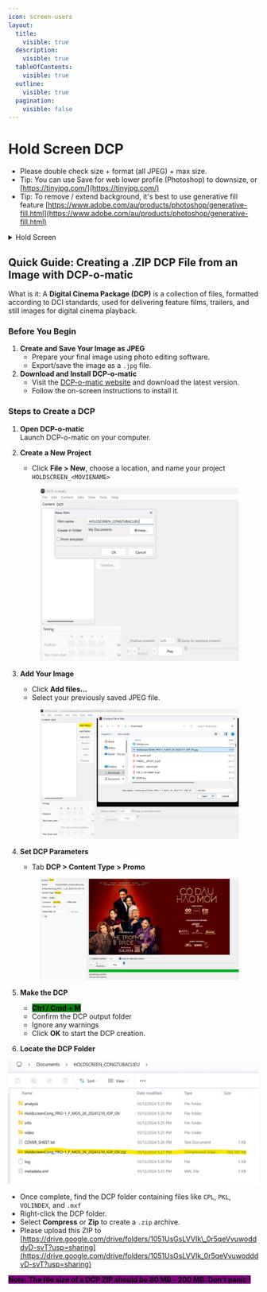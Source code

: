 ```yaml
---
icon: screen-users
layout:
  title:
    visible: true
  description:
    visible: true
  tableOfContents:
    visible: true
  outline:
    visible: true
  pagination:
    visible: false
---
```


# Hold Screen DCP

* Please double check size + format (all JPEG) + max size.
* Tip: You can use Save for web lower profile (Photoshop) to downsize, or [https://tinyjpg.com/](https://tinyjpg.com/)
* Tip: To remove / extend background, it's best to use generative fill feature [https://www.adobe.com/au/products/photoshop/generative-fill.html](https://www.adobe.com/au/products/photoshop/generative-fill.html)

<details>

<summary>Hold Screen</summary>

* W x H : 1920 x 1080 px
* File: [DCP .ZIP (See below)](hold-screen-dcp.md#quick-guide-creating-a-.zip-dcp-file-from-an-image-with-dcp-o-matic)
* Text: **YES** text (In cinemas Date)
* Logo: **WITH** film title logo + VeOnline & Film Viet AUS logo (see examples) + any logos that were already on the original poster file
* Please upload the ZIP file to [https://drive.google.com/drive/folders/1051UsGsLVVIk\_0r5qeVvuwodddvD-svT?usp=sharing](https://drive.google.com/drive/folders/1051UsGsLVVIk_0r5qeVvuwodddvD-svT?usp=sharing)

**Placement**

![](<../.gitbook/assets/image (13).png>)

**Examples**

![](<../.gitbook/assets/image (10).png>)

![](<../.gitbook/assets/image (11).png>)

![](<../.gitbook/assets/image (12).png>)

</details>

## Quick Guide: Creating a .ZIP DCP File from an Image with DCP-o-matic

What is it: A **Digital Cinema Package (DCP)** is a collection of files, formatted according to DCI standards, used for delivering feature films, trailers, and still images for digital cinema playback.

### Before You Begin

1. **Create and Save Your Image as JPEG**
   * Prepare your final image using photo editing software.
   * Export/save the image as a `.jpg` file.
2. **Download and Install DCP-o-matic**
   * Visit the [DCP-o-matic website](https://dcpomatic.com/) and download the latest version.
   * Follow the on-screen instructions to install it.

### Steps to Create a DCP

1. **Open DCP-o-matic**\
   Launch DCP-o-matic on your computer.
2.  **Create a New Project**

    * Click **File > New**, choose a location, and name your project `HOLDSCREEN_<MOVIENAME>`

    <figure><img src="../.gitbook/assets/image (6) (1).png" alt=""><figcaption></figcaption></figure>
3.  **Add Your Image**

    * Click **Add files…**
    * Select your previously saved JPEG file.

    <figure><img src="../.gitbook/assets/image (1) (1) (1).png" alt=""><figcaption></figcaption></figure>
4.  **Set DCP Parameters**

    * Tab **DCP > Content Type** **> Promo**

    <figure><img src="../.gitbook/assets/image (2) (1) (1).png" alt=""><figcaption></figcaption></figure>
5. **Make the DCP**
   * &#x20;<mark style="background-color:green;">**Ctrl / Cmd + M**</mark>&#x20;
   * Confirm the DCP output folder
   * Ignore any warnings
   * Click **OK** to start the DCP creation.
6. **Locate the DCP Folder**

![](<../.gitbook/assets/image (3) (1) (1).png>)

* Once complete, find the DCP folder containing files like `CPL`, `PKL`, `VOLINDEX`, and `.mxf`
* Right-click the DCP folder.
* Select **Compress** or **Zip** to create a `.zip` archive.&#x20;
* Please upload this ZIP to [https://drive.google.com/drive/folders/1051UsGsLVVIk\_0r5qeVvuwodddvD-svT?usp=sharing](https://drive.google.com/drive/folders/1051UsGsLVVIk_0r5qeVvuwodddvD-svT?usp=sharing)

&#x20;<mark style="background-color:purple;">**Note: The file size of a DCP ZIP should be 80 MB - 200 MB. Don't panic !**</mark>&#x20;
